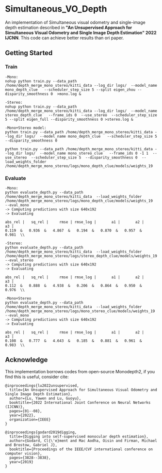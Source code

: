 # Simultaneous_VO_Depth

An implementation of Simultaneous visual odometry and single-image depth estimation described in **"An Unsupervised Approach for Simultaneous Visual Odometry and Single Image Depth Estimation" 2022 IJCNN**. This code can achieve better results than ori paper.

## Getting Started

### Train
```
-Mono:
nohup python train.py --data_path /home/depth_merge_mono_stereo/kitti_data --log_dir logs/  --model_name mono_depth_clue   --scheduler_step_size 5 --split eigen_zhou --disparity_smoothness 0  >mono.log &
```

```
-Stereo:
nohup python train.py --data_path /home/depth_merge_mono_stereo/kitti_data --log_dir logs/  --model_name stereo_depth_clue   --frame_ids 0  --use_stereo  --scheduler_step_size 5 --split eigen_full --disparity_smoothness 0 >stereo.log &
```

```
-Mono+Stereo model:
python train.py --data_path /home/depth_merge_mono_stereo/kitti_data --log_dir logs/  --model_name mono_depth_clue   --scheduler_step_size 5  --disparity_smoothness 0

python train.py --data_path /home/depth_merge_mono_stereo/kitti_data --log_dir logs/  --model_name mono_stereo_clue   --frame_ids 0 -1 1  --use_stereo  --scheduler_step_size 5  --disparity_smoothness 0  --load_weights_folder /home/depth_merge_mono_stereo/logs/mono_depth_clue/models/weights_19
```

### Evaluate
```
-Mono:
python evaluate_depth.py --data_path /home/depth_merge_mono_stereo/kitti_data  --load_weights_folder /home/depth_merge_mono_stereo/logs/mono_depth_clue/models/weights_19   --eval_mono
-> Computing predictions with size 640x192
-> Evaluating

abs_rel |   sq_rel |     rmse | rmse_log |       a1 |       a2 |       a3 |
0.119  &   0.936  &   4.867  &   0.194  &   0.870  &   0.957  &   0.981  \\
```

```
-Stereo:
python evaluate_depth.py --data_path /home/depth_merge_mono_stereo/kitti_data  --load_weights_folder /home/depth_merge_mono_stereo/logs/stereo_depth_clue/models/weights_19   --eval_stereo
-> Computing predictions with size 640x192
-> Evaluating

abs_rel |   sq_rel |     rmse | rmse_log |       a1 |       a2 |       a3 |
0.112  &   0.888  &   4.938  &   0.206  &   0.864  &   0.950  &   0.976  \\
```

```
-Mono+Stereo
python evaluate_depth.py --data_path /home/depth_merge_mono_stereo/kitti_data  --load_weights_folder /home/depth_merge_mono_stereo/logs/mono_stereo_clue/models/weights_19   --eval_mono
-> Computing predictions with size 640x192
-> Evaluating

abs_rel |   sq_rel |     rmse | rmse_log |       a1 |       a2 |       a3 |
0.108  &   0.777  &   4.643  &   0.185  &   0.881  &   0.961  &   0.983  \\
```


## Acknowledge

This implementation borrows codes from open-source Monodepth2, if you find this is useful, consider cite:

```
@inproceedings{lu2022unsupervised,
  title={An Unsupervised Approach for Simultaneous Visual Odometry and Single Image Depth Estimation},
  author={Lu, Yawen and Lu, Guoyu},
  booktitle={2022 International Joint Conference on Neural Networks (IJCNN)},
  pages={01--08},
  year={2022},
  organization={IEEE}
}
```

```
@inproceedings{godard2019digging,
  title={Digging into self-supervised monocular depth estimation},
  author={Godard, Cl{\'e}ment and Mac Aodha, Oisin and Firman, Michael and Brostow, Gabriel J},
  booktitle={Proceedings of the IEEE/CVF international conference on computer vision},
  pages={3828--3838},
  year={2019}
}
```
